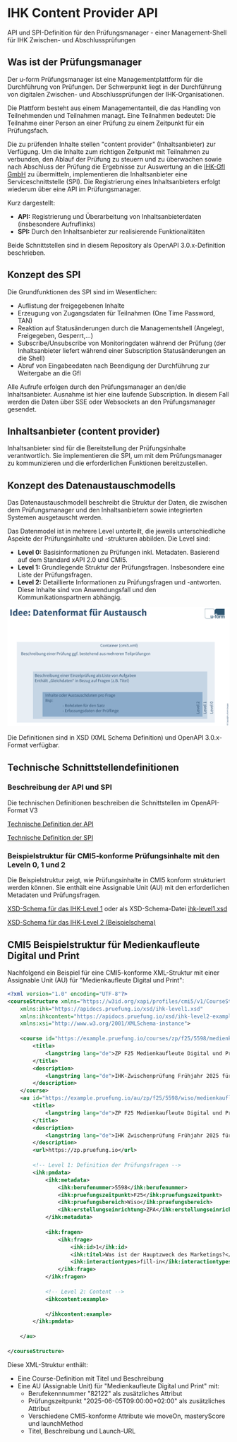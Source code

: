 # IHK Content Provider API

API und SPI-Definition für den Prüfungsmanager - einer Management-Shell für IHK Zwischen- und Abschlussprüfungen

## Was ist der Prüfungsmanager

Der u-form Prüfungsmanager ist eine Managementplattform für die Durchführung von Prüfungen. Der Schwerpunkt liegt in der Durchführung von digitalen Zwischen- und Abschlussprüfungen der IHK-Organisationen.

Die Plattform besteht aus einem Managementanteil, die das Handling von Teilnehmenden und Teilnahmen managt. Eine Teilnahmen bedeutet: Die Teilnahme einer Person an einer Prüfung zu einem Zeitpunkt für ein Prüfungsfach.

Die zu prüfenden Inhalte stellen "content provider" (Inhaltsanbieter) zur Verfügung. Um die Inhalte zum richtigen Zeitpunkt mit Teilnahmen zu verbunden, den Ablauf der Prüfung zu steuern und zu überwachen sowie nach Abschluss der Prüfung die Ergebnisse zur Auswertung an die [IHK-GfI GmbH](https://www.ihk-gfi.de/) zu übermitteln, implementieren die Inhaltsanbieter eine Serviceschnittstelle (SPI). Die Registrierung eines Inhaltsanbieters erfolgt wiederum über eine API im Prüfungsmanager.

Kurz dargestellt:

- **API:** Registrierung und Überarbeitung von Inhaltsanbieterdaten (insbesondere Aufruflinks)
- **SPI:** Durch den Inhaltsanbieter zur realisierende Funktionalitäten

Beide Schnittstellen sind in diesem Repository als OpenAPI 3.0.x-Definition beschrieben.

## Konzept des SPI

Die Grundfunktionen des SPI sind im Wesentlichen:

- Auflistung der freigegebenen Inhalte
- Erzeugung von Zugangsdaten für Teilnahmen (One Time Password, TAN)
- Reaktion auf Statusänderungen durch die Managementshell (Angelegt, Freigegeben, Gesperrt,...)
- Subscribe/Unsubscribe von Monitoringdaten während der Prüfung (der Inhaltsanbieter liefert während einer Subscription Statusänderungen an die Shell)
- Abruf von Eingabeedaten nach Beendigung der Durchführung zur Weitergabe an die GfI

Alle Aufrufe erfolgen durch den Prüfungsmanager an den/die Inhaltsanbieter. Ausnahme ist hier eine laufende Subscription. In diesem Fall werden die Daten über SSE oder Websockets an den Prüfungsmanager gesendet.

## Inhaltsanbieter (content provider)

Inhaltsanbieter sind für die Bereitstellung der Prüfungsinhalte verantwortlich. Sie implementieren die SPI, um mit dem Prüfungsmanager zu kommunizieren und die erforderlichen Funktionen bereitzustellen.

## Konzept des Datenaustauschmodells

Das Datenaustauschmodell beschreibt die Struktur der Daten, die zwischen dem Prüfungsmanager und den Inhaltsanbietern sowie integrierten Systemen ausgetauscht werden.

Das Datenmodel ist in mehrere Level unterteilt, die jeweils unterschiedliche Aspekte der Prüfungsinhalte und -strukturen abbilden. Die Level sind:

- **Level 0:** Basisinformationen zu Prüfungen inkl. Metadaten. Basierend auf dem Standard xAPI 2.0 und CMI5.
- **Level 1:** Grundlegende Struktur der Prüfungsfragen. Insbesondere eine Liste der Prüfungsfragen.
- **Level 2:** Detaillierte Informationen zu Prüfungsfragen und -antworten. Diese Inhalte sind von Anwendungsfall und den Kommunikationspartnern abhängig.

![Überblick über das Datenaustauschmodell](./docs/images/bild-datenaustausch-ueberblick.png)

Die Definitionen sind in XSD (XML Schema Definition) und OpenAPI 3.0.x-Format verfügbar.

## Technische Schnittstellendefinitionen

### Beschreibung der API und SPI

Die technischen Definitionen beschreiben die Schnittstellen im OpenAPI-Format V3

[Technische Definition der API](api.html)

[Technische Definition der SPI](spi.html)

### Beispielstruktur für CMI5-konforme Prüfungsinhalte mit den Leveln 0, 1 und 2

Die Beispielstruktur zeigt, wie Prüfungsinhalte in CMI5 konform strukturiert werden können. Sie enthält eine Assignable Unit (AU) mit den erforderlichen Metadaten und Prüfungsfragen.

[XSD-Schema für das IHK-Level 1](./schemaviewer-level1.html) oder als XSD-Schema-Datei <a href="./xsd/ihk-level1.xsd" target="_blank">ihk-level1.xsd</a>

[XSD-Schema für das IHK-Level 2 (Beispielschema)](./schemaviewer-level2-example.html)

## CMI5 Beispielstruktur für Medienkaufleute Digital und Print

Nachfolgend ein Beispiel für eine CMI5-konforme XML-Struktur mit einer Assignable Unit (AU) für "Medienkaufleute
Digital und Print":

```xml
<?xml version="1.0" encoding="UTF-8"?>
<courseStructure xmlns="https://w3id.org/xapi/profiles/cmi5/v1/CourseStructure.xsd"
    xmlns:ihk="https://apidocs.pruefung.io/xsd/ihk-level1.xsd"
    xmlns:ihkcontent="https://apidocs.pruefung.io/xsd/ihk-level2-example.xsd"
    xmlns:xsi="http://www.w3.org/2001/XMLSchema-instance">

    <course id="https://example.pruefung.io/courses/zp/f25/5598/medienkaufleute-2025">
        <title>
            <langstring lang="de">ZP F25 Medienkaufleute Digital und Print</langstring>
        </title>
        <description>
            <langstring lang="de">IHK-Zwischenprüfung Frühjahr 2025 für Medienkaufleute Digital und Print</langstring>
        </description>
    </course>
    <au id="https://example.pruefung.io/au/zp/f25/5598/wiso/medienkaufleute-2025-wiso" moveOn="Completed" masteryScore="1" launchMethod="AnyWindow" activityType="examination">
        <title>
            <langstring lang="de">ZP F25 Medienkaufleute Digital und Print Wiso</langstring>
        </title>
        <description>
            <langstring lang="de">IHK Zwischenprüfung Frühjahr 2025 für Medienkaufleute Digital und Print. Prüfungsbereich Wiso</langstring>
        </description>
        <url>https://zp.pruefung.io</url>

        <!-- Level 1: Definition der Prüfungsfragen -->
        <ihk:pmdata>
            <ihk:metadata>
                <ihk:berufenummer>5598</ihk:berufenummer>
                <ihk:pruefungszeitpunkt>F25</ihk:pruefungszeitpunkt>
                <ihk:pruefungsbereich>Wiso</ihk:pruefungsbereich>
                <ihk:erstellungseinrichtung>ZPA</ihk:erstellungseinrichtung>
            </ihk:metadata>

            <ihk:fragen>
                <ihk:frage>
                    <ihk:id>1</ihk:id>
                    <ihk:titel>Was ist der Hauptzweck des Marketings?</ihk:titel>
                    <ihk:interactiontypes>fill-in</ihk:interactiontypes>
                </ihk:frage>
            </ihk:fragen>

            <!-- Level 2: Content -->
            <ihkcontent:example>

            </ihkcontent:example>
        </ihk:pmdata>

    </au>

</courseStructure>

```

Diese XML-Struktur enthält:

- Eine Course-Definition mit Titel und Beschreibung
- Eine AU (Assignable Unit) für "Medienkaufleute Digital und Print" mit:
  - Berufekennnummer "82122" als zusätzliches Attribut
  - Prüfungszeitpunkt "2025-06-05T09:00:00+02:00" als zusätzliches Attribut
  - Verschiedene CMI5-konforme Attribute wie moveOn, masteryScore und launchMethod
  - Titel, Beschreibung und Launch-URL
